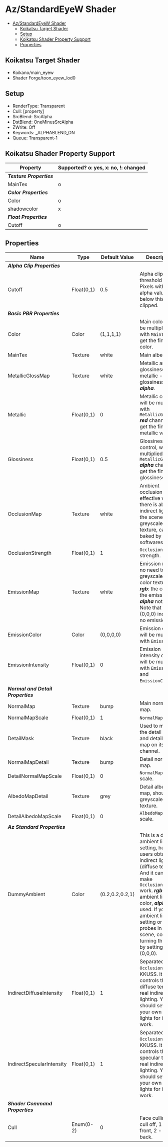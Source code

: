# Az/StandardEyeW Shader

- [Az/StandardEyeW Shader](#azstandardeyew-shader)
  - [Koikatsu Target Shader](#koikatsu-target-shader)
  - [Setup](#setup)
  - [Koikatsu Shader Property Support](#koikatsu-shader-property-support)
  - [Properties](#properties)

## Koikatsu Target Shader
- Koikano/main_eyew
- Shader Forge/toon_eyew_lod0

## Setup
- RenderType: Transparent
- Cull: [property]
- SrcBlend: SrcAlpha
- DstBlend: OneMinusSrcAlpha
- ZWrite: Off
- Keywords: _ALPHABLEND_ON
- Queue: Transparent-1

## Koikatsu Shader Property Support
| Property                 | Supported? o: yes, x: no, !: changed |
| ------------------------ | ------------------------------------ |
| ***Texture Properties*** |                                      |
| MainTex                  | o                                    |
| ***Color Properties***   |                                      |
| Color                    | o                                    |
| shadowcolor              | x                                    |
| ***Float Properties***   |                                      |
| Cutoff                   | o                                    |

## Properties
| Name                               | Type       | Default Value   | Description                                                                                                                                                                                                                                                                                                       |
| ---------------------------------- | ---------- | --------------- | ----------------------------------------------------------------------------------------------------------------------------------------------------------------------------------------------------------------------------------------------------------------------------------------------------------------- |
| ***Alpha Clip Properties***        |            |                 |                                                                                                                                                                                                                                                                                                                   |
| Cutoff                             | Float(0,1) | 0.5             | Alpha clip threshold value. Pixels with an alpha value below this will be clipped.                                                                                                                                                                                                                                |
| ***Basic PBR Properties***         |            |                 |                                                                                                                                                                                                                                                                                                                   |
| Color                              | Color      | (1,1,1,1)       | Main color, will be multiplied with `MainTex` to get the final color.                                                                                                                                                                                                                                             |
| MainTex                            | Texture    | white           | Main albedo.                                                                                                                                                                                                                                                                                                      |
| MetallicGlossMap                   | Texture    | white           | Metallic and glossiness map, metallic - ***red***, glossiness - ***alpha***.                                                                                                                                                                                                                                      |
| Metallic                           | Float(0,1) | 0               | Metallic control, will be multiplied with `MetallicGlossMap` ***red*** channel to get the final metallic value.                                                                                                                                                                                                   |
| Glossiness                         | Float(0,1) | 0.5             | Glossiness control, will be multiplied with `MetallicGlossMap` ***alpha*** channel to get the final glossiness value.                                                                                                                                                                                             |
| OcclusionMap                       | Texture    | white           | Ambient occlusion map, effective when there is ab indirect light in the scene. A greyscale texture, can be baked by 3D softwares.                                                                                                                                                                                 |
| OcclusionStrength                  | Float(0,1) | 1               | `OcclusionMap` strength.                                                                                                                                                                                                                                                                                          |
| EmissionMap                        | Texture    | white           | Emission map, no need to be a greyscale but a color texture. ***rgb***: the color of the emission, ***alpha*** not used. Note that black (0,0,0) indicates no emission.                                                                                                                                            |
| EmissionColor                      | Color      | (0,0,0,0)       | Emission color, will be multiplied with `EmissionMap`.                                                                                                                                                                                                                                                            |
| EmissionIntensity                  | Float(0,1) | 0               | Emission intensity control, will be multiplied with `EmissionMap` and `EmissionColor`.                                                                                                                                                                                                                            |
| ***Normal and Detail Properties*** |            |                 |                                                                                                                                                                                                                                                                                                                   |
| NormalMap                          | Texture    | bump            | Main normal map.                                                                                                                                                                                                                                                                                                  |
| NormalMapScale                     | Float(0,1) | 1               | `NormalMap` scale.                                                                                                                                                                                                                                                                                                |
| DetailMask                         | Texture    | black           | Used to mask the detail albedo and detail normal map on its ***alpha*** channel.                                                                                                                                                                                                                                  |
| NormalMapDetail                    | Texture    | bump            | Detail normal map.                                                                                                                                                                                                                                                                                                |
| DetailNormalMapScale               | Float(0,1) | 0               | `NormalMapDetail` scale.                                                                                                                                                                                                                                                                                          |
| AlbedoMapDetail                    | Texture    | grey            | Detail albedo map, should be a greyscale texture.                                                                                                                                                                                                                                                                 |
| DetailAlbedoMapScale               | Float(0,1) | 0               | `AlbedoMapDetail` scale.                                                                                                                                                                                                                                                                                          |
| ***Az Standard Properties***       |            |                 |                                                                                                                                                                                                                                                                                                                   |
| DummyAmbient                       | Color      | (0.2,0.2,0.2,1) | This is a dummy ambient light setting, helping users obtain fake indirect lighting (diffuse term). And it can also make `OcclusionMap` work. ***rgb***: ambient light color, ***alpha***: not used. If you have ambient light setting or light probes in the scene, consider turning this off by setting (0,0,0). |
| IndirectDiffuseIntensity           | Float(0,1) | 1               | Separated from `Occlusion` of KKUSS. It controls the diffuse term of real indirect lighting. You should setup your own indirect lights for it to work.                                                                                                                                                            |
| IndirectSpecularIntensity          | Float(0,1) | 1               | Separated from `Occlusion` of KKUSS. It controls the specular term of real indirect lighting. You should setup your own indirect lights for it to work.                                                                                                                                                           |
| ***Shader Command Properties***    |            |                 |                                                                                                                                                                                                                                                                                                                   |
| Cull                               | Enum(0-2)  | 0               | Face culling, 0 - cull off, 1 - cull front, 2 - cull back.                                                                                                                                                                                                                                                        |